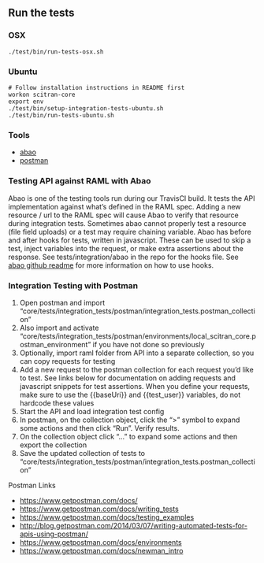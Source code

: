 ## Run the tests
### OSX
```
./test/bin/run-tests-osx.sh
```

### Ubuntu
```
# Follow installation instructions in README first
workon scitran-core
export env
./test/bin/setup-integration-tests-ubuntu.sh
./test/bin/run-tests-ubuntu.sh
```

### Tools
- [abao](https://github.com/cybertk/abao/)
- [postman](https://www.getpostman.com/docs/)

### Testing API against RAML with Abao
Abao is one of the testing tools run during our TravisCI build.  It tests the API implementation against what’s defined in the RAML spec.  Adding a new resource / url to the RAML spec will cause Abao to verify that resource during integration tests.  Sometimes abao cannot properly test a resource (file field uploads) or a test may require chaining variable.  Abao has before and after hooks for tests, written in javascript.  These can be used to skip a test, inject variables into the request, or make extra assertions about the response.  See tests/integration/abao in the repo for the hooks file.  See [abao github readme](https://github.com/cybertk/abao/blob/master/README.md) for more information on how to use hooks.



### Integration Testing with Postman
1. Open postman and import “core/tests/integration_tests/postman/integration_tests.postman_collection”
2. Also import and activate “core/tests/integration_tests/postman/environments/local_scitran_core.postman_environment”  if you have not done so previously
3. Optionally, import raml folder from API into a separate collection, so you can copy requests for testing
4. Add a new request to the postman collection for each request you’d like to test.  See links below for documentation on adding requests and javascript snippets for test assertions.  When you define your requests, make sure to use the {{baseUri}} and {{test_user}} variables, do not hardcode these values
5. Start the API and load integration test config
6. In postman, on the collection object, click the “>” symbol to expand some actions and then click “Run”.  Verify results.
7. On the collection object click “...” to expand some actions and then export the collection
8. Save the updated collection of tests to “core/tests/integration_tests/postman/integration_tests.postman_collection”

Postman Links

- https://www.getpostman.com/docs/
- https://www.getpostman.com/docs/writing_tests
- https://www.getpostman.com/docs/testing_examples
- http://blog.getpostman.com/2014/03/07/writing-automated-tests-for-apis-using-postman/
- https://www.getpostman.com/docs/environments
- https://www.getpostman.com/docs/newman_intro
